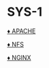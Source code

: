 # SYS-1
<a href="https://github.com/Onja74/SYS-1/tree/main/APACHE#readme"> ♦ APACHE </a>

<a href="https://github.com/Onja74/SYS-1/blob/main/NFS/README.md">♦ NFS </a>

<a href="https://github.com/Onja74/SYS-1/blob/main/NGINX/README.md">♦ NGINX </a>

